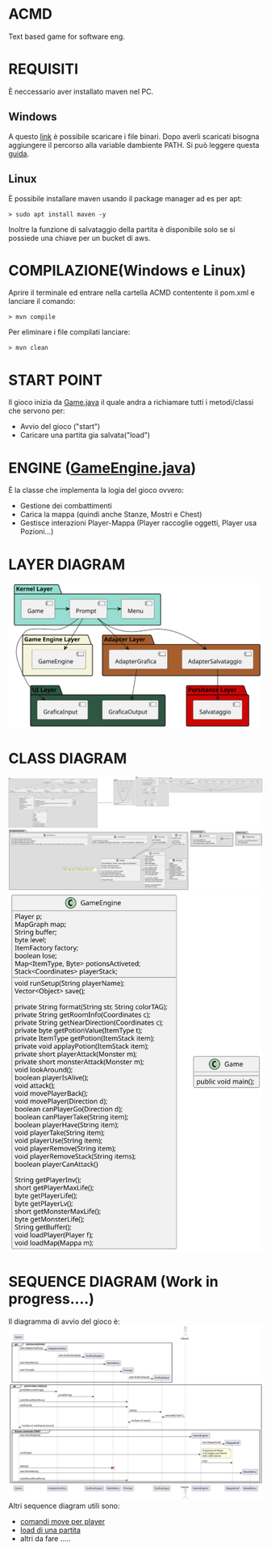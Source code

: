 # ACMD
Text based game for software eng.

# REQUISITI
È neccessario aver installato maven nel PC. 
## Windows
A questo [link](https://maven.apache.org/download.cgi) è possibile scaricare i file binari. Dopo averli scaricati bisogna aggiungere il percorso alla variable dambiente PATH.
Si può leggere questa [guida](https://phoenixnap.com/kb/install-maven-windows).

## Linux
È possibile installare maven usando il package manager ad es per apt:
```
> sudo apt install maven -y
```
Inoltre la funzione di salvataggio della partita è disponibile solo se si possiede una chiave per un bucket di aws.

# COMPILAZIONE(Windows e Linux)
Aprire il terminale ed entrare nella cartella ACMD contentente il pom.xml e lanciare il comando:
```
> mvn compile
```
Per eliminare i file compilati lanciare:
```
> mvn clean
```

# START POINT
Il gioco inizia da [Game.java](https://github.com/PdP03/ACMD/blob/dev/ACMD/src/main/java/com/ACMD/app/Kernel_Layer/Game.java) il quale andra a richiamare tutti i metodi/classi che servono per:
* Avvio del gioco ("start")
* Caricare una partita gia salvata("load")

# ENGINE ([GameEngine.java](https://github.com/PdP03/ACMD/blob/dev/ACMD/src/main/java/com/ACMD/app/Engine_Layer/GameEngine/GameEngine.java))
È la classe che implementa la logia del gioco ovvero:
* Gestione dei combattimenti
* Carica la mappa (quindi anche Stanze, Mostri e Chest)
* Gestisce interazioni Player-Mappa (Player raccoglie oggetti, Player usa Pozioni...)

# LAYER DIAGRAM
![LayerDiagram](https://github.com/PdP03/ACMD/blob/dev/DiagrammiUML/LayerDiagram.svg)

# CLASS DIAGRAM
![Class Diagram](https://github.com/PdP03/ACMD/blob/dev/DiagrammiUML/ClassDiagram(Entita-MenuGraphic-Mappa-Prompt).svg)
![Class Diagram](https://github.com/PdP03/ACMD/blob/dev/DiagrammiUML/ClassDiagram(Storage-Persistance-Adapter).svg)
![Class Diagram](https://github.com/PdP03/ACMD/blob/dev/DiagrammiUML/ClassDiagram(GameEngine-Game).svg)

# SEQUENCE DIAGRAM (Work in progress....)
Il diagramma di avvio del gioco è:
![Alt text](https://github.com/PdP03/ACMD/blob/dev/DiagrammiUML/SequenceDiagram.svg)
Altri sequence diagram utili sono:
* [comandi move per player](https://github.com/PdP03/ACMD/tree/dev/DiagrammiUML/provvisorio1.svg)
* [load di una partita](https://github.com/PdP03/ACMD/tree/dev/DiagrammiUML/provvisorio2.svg)
* altri da fare .....


